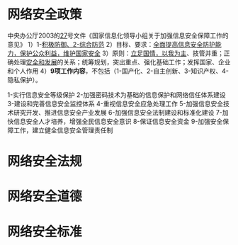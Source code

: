 # 网络安全政策
中央办公厅2003的<u>27</u>号文件《国家信息化领导小组关于加强信息安全保障工作的意见》
1）1-<u>积极防御、2-综合防范</u>
2）目标、要求：<u>全面提高信息安全防护能力，保护公众利益，维护国家安全</u>
3）原则：<u>立足国情，以我为主</u>、技管并重；正确处理<u>安全和发展</u>的关系；统筹规划，突出重点、强化基础工作；发挥国家、企业和个人作用
4）**9项工作内容**，不包括（1-国产化、2-自主创新、3-知识产权、4-隐私保护）。

1-实行信息安全等级保护
2-加强密码技术为基础的信息保护和网络信任体系建设
3-建设和完善信息安全监控体系
4-重视信息安全应急处理工作
5-加强信息安全技术研究开发、推进信息安全产业发展
6-加强信息安全法制建设和标准化建设
7-加快信息安全人才培养，增强全民信息安全意识
8-保证信息安全资金
9-加强安全保障工作，建立健全信息安全管理责任制

# 网络安全法规
# 网络安全道德
# 网络安全标准